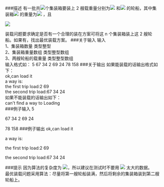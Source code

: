 <script type="text/javascript" src="http://cdn.mathjax.org/mathjax/latest/MathJax.js?config=default"></script>
###描述
有一批共<img src="http://chart.googleapis.com/chart?cht=tx&chl= n" style="border:none;">个集装箱要装上 2 艘载重量分别为<img src="http://chart.googleapis.com/chart?cht=tx&chl= c_1" style="border:none;"> 和<img src="http://chart.googleapis.com/chart?cht=tx&chl= c_2" style="border:none;"> 的轮船，其中集装箱<img src="http://chart.googleapis.com/chart?cht=tx&chl= i" style="border:none;"> 的重量为<img src="http://chart.googleapis.com/chart?cht=tx&chl= w_i" style="border:none;"> ，且

![](https://lh3.googleusercontent.com/5CG3bJnsKHJtgGmVNdy4eAzkJqZYdYeFz35NsALRHM9kI-0YGiZPWYhQ_ln0pgjkFIMFs6A=s170)

装载问题要求确定是否有一个合理的装在方案可将这 n 个集装箱装上这 2 艘轮船。如果有，找出最优装载方案。
###关于输入
输入</br>
1、集装箱数量 类型整型 </br>
2、集装箱重量数组 类型整型数组 </br>
3、两艘轮船的载重量 类型整型数组 </br>
输入格式如： 
5 
67 34 2 69 24 
78 158
###关于输出
如果能装载的话输出格式如下： </br>
ok,can load it </br>
a way is: </br>
the first trip load:2 69 </br>
the second trip load:67 34 24 </br>
如果不能装载的话输出如下： </br>
can't find a way to Loading</br>
###例子输入
5

67 34 2 69 24

78 158
###例子输出
ok,can load it

a way is:

the first trip load:2 69

the second trip load:67 34 24

###提示
因为算法的复杂度为 <img src="http://chart.googleapis.com/chart?cht=tx&chl= O(2^n)" style="border:none;">，所以建议在测试时不要用 <img src="http://chart.googleapis.com/chart?cht=tx&chl= n" style="border:none;"> 太大的数据。 </br>
最优装载问题采用算法：尽量将第一艘轮船装满，然后将剩余的集装箱装到第二艘轮船上。
